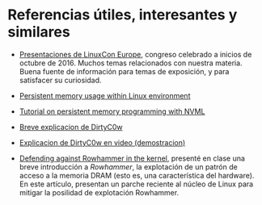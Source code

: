 # Referencias útiles, interesantes y similares

- [Presentaciones de LinuxCon Europe](http://events.linuxfoundation.org/events/linuxcon-europe/program/slides),
  congreso celebrado a inicios de octubre de 2016. Muchos temas
  relacionados con nuestra materia. Buena fuente de información para
  temas de exposición, y para satisfacer su curiosidad.

- [Persistent memory usage within Linux environment](https://events.linuxfoundation.org/sites/events/files/slides/LinuxCon_16_PersistentMemoryInLinux_0.pdf)

- [Tutorial on persistent memory programming with NVML](https://events.linuxfoundation.org/sites/events/files/slides/LinuxCon2016_workshop.pdf)

- [Breve explicacion de DirtyC0w](http://www.sectorx.com.ar/dirtyc0w-una-condicion-carrera-desde-11-anos-permite-hacerse-root/)

- [Explicacion de DirtyC0w en video (demostracion)](https://www.youtube.com/watch?v=kEsshExn7aE)

- [Defending against Rowhammer in the kernel](https://lwn.net/SubscriberLink/704920/82e44745b2308474/),
  presenté en clase una breve introducción a *Rowhammer*, la
  explotación de un patrón de acceso a la memoria DRAM (esto es, una
  característica del hardware). En este artículo, presentan un parche
  reciente al núcleo de Linux para mitigar la posilidad de explotación
  Rowhammer.
